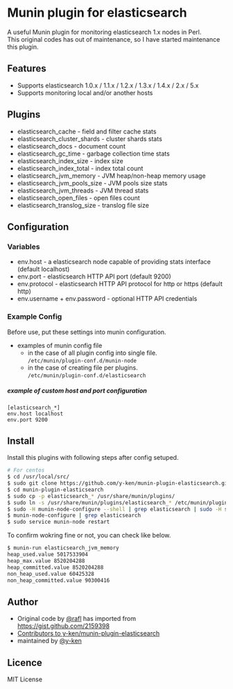 # Munin plugin for elasticsearch

A useful Munin plugin for monitoring elasticsearch 1.x nodes in Perl.<br />
This original codes has out of maintenance, so I have started maintenance this plugin.

## Features

* Supports elasticsearch 1.0.x / 1.1.x / 1.2.x / 1.3.x / 1.4.x / 2.x / 5.x
* Supports monitoring local and/or another hosts

## Plugins

* elasticsearch_cache - field and filter cache stats
* elasticsearch_cluster_shards - cluster shards stats
* elasticsearch_docs - document count
* elasticsearch_gc_time - garbage collection time stats
* elasticsearch_index_size - index size
* elasticsearch_index_total - index total count
* elasticsearch_jvm_memory - JVM heap/non-heap memory usage
* elasticsearch_jvm_pools_size - JVM pools size stats
* elasticsearch_jvm_threads - JVM thread stats
* elasticsearch_open_files - open files count
* elasticsearch_translog_size - translog file size

## Configuration

### Variables

* env.host - a elasticsearch node capable of providing stats interface (default localhost)
* env.port - elasticsearch HTTP API port (default 9200)
* env.protocol - elasticsearch HTTP API protocol for http or https (default http)
* env.username + env.password - optional HTTP API credentials

### Example Config

Before use, put these settings into munin configuration.

  * examples of munin config file 
    *  in the case of all plugin config into single file.<br />
      `/etc/munin/plugin-conf.d/munin-node`
    * in the case of creating file per plugins.<br />
      `/etc/munin/plugin-conf.d/elasticsearch`

##### example of custom host and port configuration

```
[elasticsearch_*]
env.host localhost
env.port 9200
```

## Install

Install this plugins with following steps after config setuped.

```sh
# For centos
$ cd /usr/local/src/
$ sudo git clone https://github.com/y-ken/munin-plugin-elasticsearch.git
$ cd munin-plugin-elasticsearch
$ sudo cp -p elasticsearch_* /usr/share/munin/plugins/
$ sudo ln -s /usr/share/munin/plugins/elasticsearch_* /etc/munin/plugins/
$ sudo -H munin-node-configure --shell | grep elasticsearch | sudo -H sh
$ munin-node-configure | grep elasticsearch
$ sudo service munin-node restart
```

To confirm wokring fine or not, you can check like below.

```sh
$ munin-run elasticsearch_jvm_memory
heap_used.value 5017533904
heap_max.value 8520204288
heap_committed.value 8520204288
non_heap_used.value 60425328
non_heap_committed.value 90300416
```

## Author

* Original code by [@rafl](https://github.com/rafl) has imported from https://gist.github.com/2159398
* [Contributors to y-ken/munin-plugin-elasticsearch](https://github.com/y-ken/munin-plugin-elasticsearch/graphs/contributors)
* maintained by [@y-ken](https://github.com/y-ken)

## Licence

MIT License
